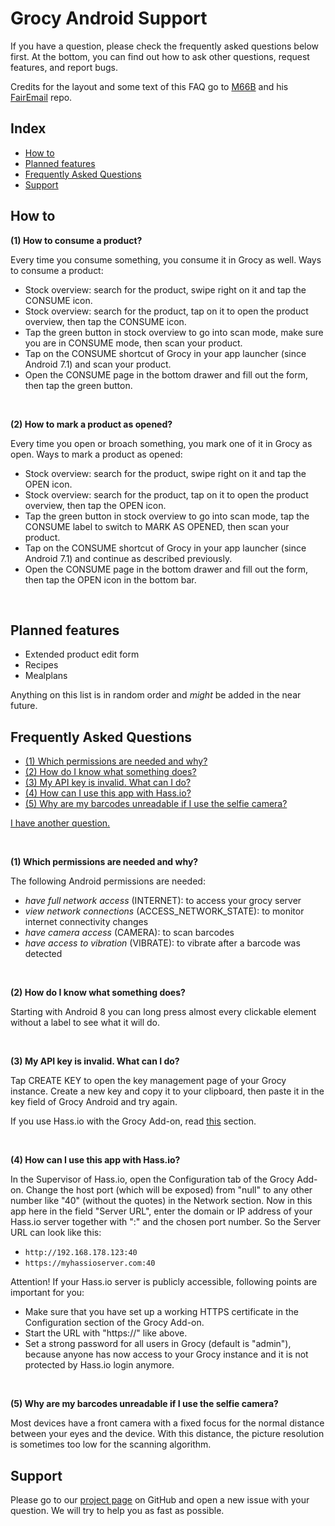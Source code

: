 <a name="pagetop"></a>
# Grocy Android Support

If you have a question, please check the frequently asked questions below first.
At the bottom, you can find out how to ask other questions, request features, and report bugs.

Credits for the layout and some text of this FAQ go to [M66B](https://github.com/M66B) and his [FairEmail](https://github.com/M66B/FairEmail) repo.

## Index

* [How to](https://github.com/patzly/grocy-android/blob/master/FAQ.md#user-content-howto)
* [Planned features](https://github.com/patzly/grocy-android/blob/master/FAQ.md#user-content-planned-features)
* [Frequently Asked Questions](https://github.com/patzly/grocy-android/blob/master/FAQ.md#user-content-frequently-asked-questions)
* [Support](https://github.com/patzly/grocy-android/blob/master/FAQ.md#user-content-support)

<a name="howto">

## How to

<a name="howto-consume"></a>
**(1) How to consume a product?**

Every time you consume something, you consume it in Grocy as well.
Ways to consume a product:

- Stock overview: search for the product, swipe right on it and tap the CONSUME icon.
- Stock overview: search for the product, tap on it to open the product overview, then tap the CONSUME icon.
- Tap the green button in stock overview to go into scan mode, make sure you are in CONSUME mode, then scan your product.
- Tap on the CONSUME shortcut of Grocy in your app launcher (since Android 7.1) and scan your product.
- Open the CONSUME page in the bottom drawer and fill out the form, then tap the green button.

<br />

<a name="howto-open"></a>
**(2) How to mark a product as opened?**

Every time you open or broach something, you mark one of it in Grocy as open.
Ways to mark a product as opened:

- Stock overview: search for the product, swipe right on it and tap the OPEN icon.
- Stock overview: search for the product, tap on it to open the product overview, then tap the OPEN icon.
- Tap the green button in stock overview to go into scan mode, tap the CONSUME label to switch to MARK AS OPENED, then scan your product.
- Tap on the CONSUME shortcut of Grocy in your app launcher (since Android 7.1) and continue as described previously.
- Open the CONSUME page in the bottom drawer and fill out the form, then tap the OPEN icon in the bottom bar.

<br />

## Planned features

* Extended product edit form
* Recipes
* Mealplans

Anything on this list is in random order and *might* be added in the near future.

## Frequently Asked Questions

* [(1) Which permissions are needed and why?](https://github.com/patzly/grocy-android/blob/master/FAQ.md#user-content-faq1)
* [(2) How do I know what something does?](https://github.com/patzly/grocy-android/blob/master/FAQ.md#user-content-faq2)
* [(3) My API key is invalid. What can I do?](https://github.com/patzly/grocy-android/blob/master/FAQ.md#user-content-faq3)
* [(4) How can I use this app with Hass.io?](https://github.com/patzly/grocy-android/blob/master/FAQ.md#user-content-faq4)
* [(5) Why are my barcodes unreadable if I use the selfie camera?](https://github.com/patzly/grocy-android/blob/master/FAQ.md#user-content-faq5)

[I have another question.](https://github.com/patzly/grocy-android/blob/master/FAQ.md#user-content-support)

<br />

<a name="faq1"></a>
**(1) Which permissions are needed and why?**

The following Android permissions are needed:

* *have full network access* (INTERNET): to access your grocy server
* *view network connections* (ACCESS_NETWORK_STATE): to monitor internet connectivity changes
* *have camera access* (CAMERA): to scan barcodes
* *have access to vibration* (VIBRATE): to vibrate after a barcode was detected

<br />

<a name="faq2"></a>
**(2) How do I know what something does?**

Starting with Android 8 you can long press almost every clickable element without a label to see what it will do.

<br />

<a name="faq3"></a>
**(3) My API key is invalid. What can I do?**

Tap CREATE KEY to open the key management page of your Grocy instance.
Create a new key and copy it to your clipboard, then paste it in the key field of Grocy Android and try again.

If you use Hass.io with the Grocy Add-on, read [this](https://github.com/patzly/grocy-android/blob/master/FAQ.md#user-content-faq4) section.

<br />

<a name="faq4"></a>
**(4) How can I use this app with Hass.io?**

In the Supervisor of Hass.io, open the Configuration tab of the Grocy Add-on.
Change the host port (which will be exposed) from "null" to any other number like "40" (without the quotes) in the Network section.
Now in this app here in the field "Server URL", enter the domain or IP address of your Hass.io server together with ":" and the chosen port number.
So the Server URL can look like this:

- `http://192.168.178.123:40`
- `https://myhassioserver.com:40`

Attention! If your Hass.io server is publicly accessible, following points are important for you:

- Make sure that you have set up a working HTTPS certificate in the Configuration section of the Grocy Add-on.
- Start the URL with "https://" like above.
- Set a strong password for all users in Grocy (default is "admin"), because anyone has now access to your Grocy instance and it is not protected by Hass.io login anymore.

<br />

<a name="faq5"></a>
**(5) Why are my barcodes unreadable if I use the selfie camera?**

Most devices have a front camera with a fixed focus for the normal distance between your eyes and the device.
With this distance, the picture resolution is sometimes too low for the scanning algorithm.

## Support

Please go to our [project page](https://github.com/patzly/grocy-android) on GitHub and open a new issue with your question.
We will try to help you as fast as possible.
